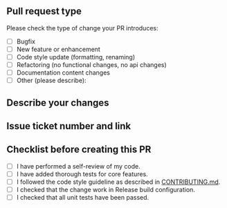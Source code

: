 ## Pull request type

Please check the type of change your PR introduces:

- [ ] Bugfix
- [ ] New feature or enhancement
- [ ] Code style update (formatting, renaming)
- [ ] Refactoring (no functional changes, no api changes)
- [ ] Documentation content changes
- [ ] Other (please describe):

## Describe your changes

## Issue ticket number and link

## Checklist before creating this PR

- [ ] I have performed a self-review of my code.
- [ ] I have added thorough tests for core features.
- [ ] I followed the code style guideline as described in [CONTRIBUTING.md](https://github.com/pet-toys/templated-configuration-provider/blob/dev/docs/CONTRIBUTING.md).
- [ ] I checked that the change work in Release build configuration.
- [ ] I checked that all unit tests have been passed.
